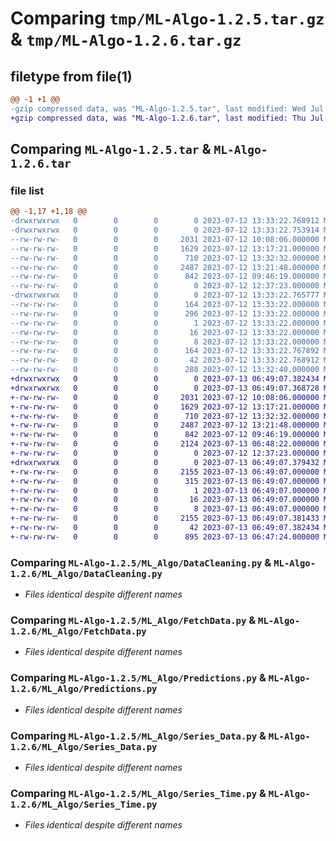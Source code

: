 # Comparing `tmp/ML-Algo-1.2.5.tar.gz` & `tmp/ML-Algo-1.2.6.tar.gz`

## filetype from file(1)

```diff
@@ -1 +1 @@
-gzip compressed data, was "ML-Algo-1.2.5.tar", last modified: Wed Jul 12 13:33:22 2023, max compression
+gzip compressed data, was "ML-Algo-1.2.6.tar", last modified: Thu Jul 13 06:49:07 2023, max compression
```

## Comparing `ML-Algo-1.2.5.tar` & `ML-Algo-1.2.6.tar`

### file list

```diff
@@ -1,17 +1,18 @@
-drwxrwxrwx   0        0        0        0 2023-07-12 13:33:22.768912 ML-Algo-1.2.5/
-drwxrwxrwx   0        0        0        0 2023-07-12 13:33:22.753914 ML-Algo-1.2.5/ML_Algo/
--rw-rw-rw-   0        0        0     2031 2023-07-12 10:08:06.000000 ML-Algo-1.2.5/ML_Algo/DataCleaning.py
--rw-rw-rw-   0        0        0     1629 2023-07-12 13:17:21.000000 ML-Algo-1.2.5/ML_Algo/FetchData.py
--rw-rw-rw-   0        0        0      710 2023-07-12 13:32:32.000000 ML-Algo-1.2.5/ML_Algo/Predictions.py
--rw-rw-rw-   0        0        0     2487 2023-07-12 13:21:48.000000 ML-Algo-1.2.5/ML_Algo/Series_Data.py
--rw-rw-rw-   0        0        0      842 2023-07-12 09:46:19.000000 ML-Algo-1.2.5/ML_Algo/Series_Time.py
--rw-rw-rw-   0        0        0        0 2023-07-12 12:37:23.000000 ML-Algo-1.2.5/ML_Algo/__init__.py
-drwxrwxrwx   0        0        0        0 2023-07-12 13:33:22.765777 ML-Algo-1.2.5/ML_Algo.egg-info/
--rw-rw-rw-   0        0        0      164 2023-07-12 13:33:22.000000 ML-Algo-1.2.5/ML_Algo.egg-info/PKG-INFO
--rw-rw-rw-   0        0        0      296 2023-07-12 13:33:22.000000 ML-Algo-1.2.5/ML_Algo.egg-info/SOURCES.txt
--rw-rw-rw-   0        0        0        1 2023-07-12 13:33:22.000000 ML-Algo-1.2.5/ML_Algo.egg-info/dependency_links.txt
--rw-rw-rw-   0        0        0       16 2023-07-12 13:33:22.000000 ML-Algo-1.2.5/ML_Algo.egg-info/requires.txt
--rw-rw-rw-   0        0        0        8 2023-07-12 13:33:22.000000 ML-Algo-1.2.5/ML_Algo.egg-info/top_level.txt
--rw-rw-rw-   0        0        0      164 2023-07-12 13:33:22.767892 ML-Algo-1.2.5/PKG-INFO
--rw-rw-rw-   0        0        0       42 2023-07-12 13:33:22.768912 ML-Algo-1.2.5/setup.cfg
--rw-rw-rw-   0        0        0      288 2023-07-12 13:32:40.000000 ML-Algo-1.2.5/setup.py
+drwxrwxrwx   0        0        0        0 2023-07-13 06:49:07.382434 ML-Algo-1.2.6/
+drwxrwxrwx   0        0        0        0 2023-07-13 06:49:07.368728 ML-Algo-1.2.6/ML_Algo/
+-rw-rw-rw-   0        0        0     2031 2023-07-12 10:08:06.000000 ML-Algo-1.2.6/ML_Algo/DataCleaning.py
+-rw-rw-rw-   0        0        0     1629 2023-07-12 13:17:21.000000 ML-Algo-1.2.6/ML_Algo/FetchData.py
+-rw-rw-rw-   0        0        0      710 2023-07-12 13:32:32.000000 ML-Algo-1.2.6/ML_Algo/Predictions.py
+-rw-rw-rw-   0        0        0     2487 2023-07-12 13:21:48.000000 ML-Algo-1.2.6/ML_Algo/Series_Data.py
+-rw-rw-rw-   0        0        0      842 2023-07-12 09:46:19.000000 ML-Algo-1.2.6/ML_Algo/Series_Time.py
+-rw-rw-rw-   0        0        0     2124 2023-07-13 06:48:22.000000 ML-Algo-1.2.6/ML_Algo/TestRun.py
+-rw-rw-rw-   0        0        0        0 2023-07-12 12:37:23.000000 ML-Algo-1.2.6/ML_Algo/__init__.py
+drwxrwxrwx   0        0        0        0 2023-07-13 06:49:07.379432 ML-Algo-1.2.6/ML_Algo.egg-info/
+-rw-rw-rw-   0        0        0     2155 2023-07-13 06:49:07.000000 ML-Algo-1.2.6/ML_Algo.egg-info/PKG-INFO
+-rw-rw-rw-   0        0        0      315 2023-07-13 06:49:07.000000 ML-Algo-1.2.6/ML_Algo.egg-info/SOURCES.txt
+-rw-rw-rw-   0        0        0        1 2023-07-13 06:49:07.000000 ML-Algo-1.2.6/ML_Algo.egg-info/dependency_links.txt
+-rw-rw-rw-   0        0        0       16 2023-07-13 06:49:07.000000 ML-Algo-1.2.6/ML_Algo.egg-info/requires.txt
+-rw-rw-rw-   0        0        0        8 2023-07-13 06:49:07.000000 ML-Algo-1.2.6/ML_Algo.egg-info/top_level.txt
+-rw-rw-rw-   0        0        0     2155 2023-07-13 06:49:07.381433 ML-Algo-1.2.6/PKG-INFO
+-rw-rw-rw-   0        0        0       42 2023-07-13 06:49:07.382434 ML-Algo-1.2.6/setup.cfg
+-rw-rw-rw-   0        0        0      895 2023-07-13 06:47:24.000000 ML-Algo-1.2.6/setup.py
```

### Comparing `ML-Algo-1.2.5/ML_Algo/DataCleaning.py` & `ML-Algo-1.2.6/ML_Algo/DataCleaning.py`

 * *Files identical despite different names*

### Comparing `ML-Algo-1.2.5/ML_Algo/FetchData.py` & `ML-Algo-1.2.6/ML_Algo/FetchData.py`

 * *Files identical despite different names*

### Comparing `ML-Algo-1.2.5/ML_Algo/Predictions.py` & `ML-Algo-1.2.6/ML_Algo/Predictions.py`

 * *Files identical despite different names*

### Comparing `ML-Algo-1.2.5/ML_Algo/Series_Data.py` & `ML-Algo-1.2.6/ML_Algo/Series_Data.py`

 * *Files identical despite different names*

### Comparing `ML-Algo-1.2.5/ML_Algo/Series_Time.py` & `ML-Algo-1.2.6/ML_Algo/Series_Time.py`

 * *Files identical despite different names*

